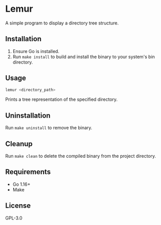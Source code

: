 # Lemur

A simple program to display a directory tree structure.

## Installation

1. Ensure Go is installed.
2. Run `make install` to build and install the binary to your system's bin directory.

## Usage

```bash
lemur <directory_path>
```

Prints a tree representation of the specified directory.

## Uninstallation

Run `make uninstall` to remove the binary.

## Cleanup

Run `make clean` to delete the compiled binary from the project directory.

## Requirements

- Go 1.16+
- Make

## License

GPL-3.0
